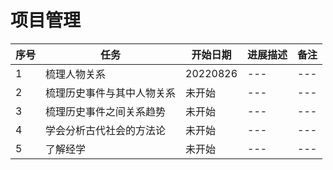 # 项目管理

|序号|任务|开始日期|进展描述|备注|
|---|---|---|---|---|
|1|梳理人物关系|20220826|---|---|
|2|梳理历史事件与其中人物关系|未开始|---|---|
|3|梳理历史事件之间关系趋势|未开始|---|---|
|4|学会分析古代社会的方法论|未开始|---|---|
|5|了解经学|未开始|---|---|